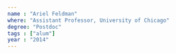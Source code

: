 ```yaml
---
name : "Ariel Feldman"
where: "Assistant Professor, University of Chicago"
degree: "Postdoc"
tags : ["alum"]
year : "2014"
---
```

